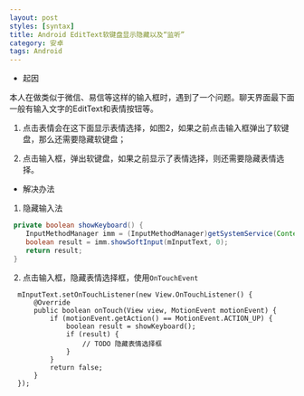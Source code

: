 ```yaml
---
layout: post
styles: [syntax]
title: Android EditText软键盘显示隐藏以及“监听”
category: 安卓
tags: Android
---
```


+ 起因

本人在做类似于微信、易信等这样的输入框时，遇到了一个问题。聊天界面最下面一般有输入文字的EditText和表情按钮等。

 1. 点击表情会在这下面显示表情选择，如图2，如果之前点击输入框弹出了软键盘，那么还需要隐藏软键盘；

 2. 点击输入框，弹出软键盘，如果之前显示了表情选择，则还需要隐藏表情选择。

+ 解决办法

 1. 隐藏输入法

  ```java
   private boolean showKeyboard() {
      InputMethodManager imm = (InputMethodManager)getSystemService(Context.INPUT_METHOD_SERVICE);
      boolean result = imm.showSoftInput(mInputText, 0);
      return result;
   }
  ```

  2. 点击输入框，隐藏表情选择框，使用`OnTouchEvent`

  ```
    mInputText.setOnTouchListener(new View.OnTouchListener() {
        @Override
        public boolean onTouch(View view, MotionEvent motionEvent) {
            if (motionEvent.getAction() == MotionEvent.ACTION_UP) {
                boolean result = showKeyboard();
                if (result) {
                    // TODO 隐藏表情选择框
                }
            }
            return false;
        }
    });
  ```
